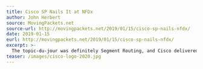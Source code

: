 ```yaml
---
title: Cisco SP Nails It at NFDx
author: John Herbert
source: MovingPackets.net
source-url: http://movingpackets.net/2019/01/15/cisco-sp-nails-nfdx/
date: 2019-01-15
eurl: http://movingpackets.net/2019/01/15/cisco-sp-nails-nfdx/
excerpt: >-
  The topic-du-jour was definitely Segment Routing, and Cisco delivered great presentations on both SR-TE (Segment Routing – Tunnel Engineering) with SR Flexible Algorithm, and SRv6 (Segment Routing for IPv6).
teaser: /images/cisco-logo-2020.jpg
---
```


